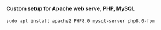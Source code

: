
#### Custom setup for Apache web serve, PHP, MySQL
```
sudo apt install apache2 PHP8.0 mysql-server php8.0-fpm
```
